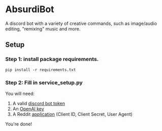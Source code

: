 # AbsurdiBot
A discord bot with a variety of creative commands, such as image/audio editing, "remixing" music and more.

## Setup
### Step 1: install package requirements.
```
pip install -r requirements.txt
````
### Step 2: Fill in service_setup.py
You will need:
1.  A valid [discord bot token](https://discord.com/developers/applications)
2.  An [OpenAI key](https://beta.openai.com/account/api-keys)
3.  A Reddit [application](https://old.reddit.com/prefs/apps/) (Client ID, Client Secret, User Agent)

You're done!
